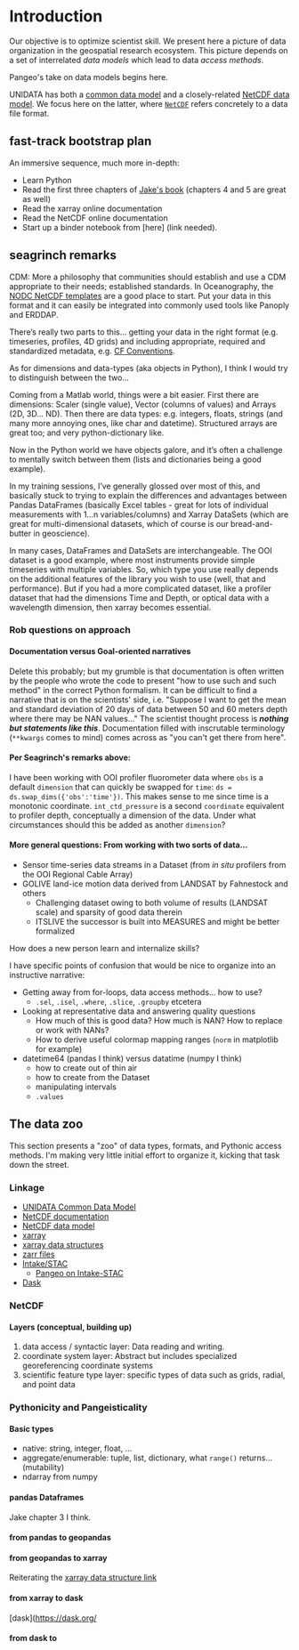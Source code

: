 # Introduction

Our objective is to optimize scientist skill. We present here a 
picture of data organization in the geospatial research ecosystem. This picture depends on a set
of interrelated *data models* which lead to data *access methods*.  


Pangeo's take on data models begins here.


UNIDATA has both a [common data model](https://www.unidata.ucar.edu/software/netcdf-java/v4.6/CDM/index.html) 
and a closely-related [NetCDF data model](https://www.unidata.ucar.edu/software/netcdf/docs/netcdf_data_model.html). 
We focus here on the latter, where [`NetCDF`](https://www.unidata.ucar.edu/software/netcdf/docs/index.html)
refers concretely to a data file format.


## fast-track bootstrap plan

An immersive sequence, much more in-depth:

* Learn Python
* Read the first three chapters of 
[Jake's book](http://xarray.pydata.org/en/stable/why-xarray.html)
(chapters 4 and 5 are great as well)
* Read the xarray online documentation
* Read the NetCDF online documentation
* Start up a binder notebook from [here] (link needed). 


## seagrinch remarks 


CDM: More a philosophy that communities should establish and use a CDM appropriate to their needs; established standards. 
In Oceanography, the 
[NODC NetCDF templates](https://www.nodc.noaa.gov/data/formats/netcdf/v1.0/#templatesexamples)
are a good place to start. Put your data in this format and it can easily be 
integrated into commonly used tools like Panoply and ERDDAP.


There’s really two parts to this… getting your data in the right format (e.g. timeseries, profiles, 4D grids) 
and including appropriate, required and standardized metadata, e.g. 
[CF Conventions](http://cfconventions.org/).


As for dimensions and data-types (aka objects in Python), I think I would try to distinguish between the two…


Coming from a Matlab world, things were a bit easier. First there are dimensions: Scaler (single value), 
Vector (columns of values) and Arrays (2D, 3D… ND). Then there are data types: e.g. integers, floats, 
strings (and many more annoying ones, like char and datetime). Structured arrays are great too; and 
very python-dictionary like.


Now in the Python world we have objects galore, and it’s often a challenge to mentally switch between them (lists and 
dictionaries being a good example).


In my training sessions, I’ve generally glossed over most of this, and basically stuck to trying to explain the 
differences and advantages between Pandas DataFrames (basically Excel tables - great for lots of individual measurements 
with 1…n variables/columns) and Xarray DataSets (which are great for multi-dimensional datasets, which of course is 
our bread-and-butter in geoscience).


In many cases, DataFrames and DataSets are interchangeable. The OOI dataset is a good example, where most instruments 
provide simple timeseries with multiple variables. So, which type you use really depends on the additional features 
of the library you wish to use (well, that and performance). But if you had a more complicated dataset, like a 
profiler dataset that had the dimensions Time and Depth, or optical data with a wavelength dimension, then xarray 
becomes essential.


### Rob questions on approach

#### Documentation versus Goal-oriented narratives


Delete this probably; but my grumble is that documentation is often written by the people who wrote the 
code to present "how to use such and such method" in the correct Python formalism. It can be difficult to 
find a narrative that is on the scientists' side, i.e. "Suppose I want to get the mean and standard deviation
of 20 days of data between 50 and 60 meters depth where there may be NAN values..." 
The scientist thought process is ***nothing but statements like this***. Documentation 
filled with inscrutable terminology (`**kwargs` comes
to mind) comes across as "you can't get there from here". 


#### Per Seagrinch's remarks above: 

I have been working with OOI profiler fluorometer data where `obs` is a default `dimension` 
that can quickly be swapped for `time`: `ds = ds.swap_dims({'obs':'time'})`. This makes sense to me since
time is a monotonic coordinate.  `int_ctd_pressure` is a second `coordinate` equivalent to profiler depth, 
conceptually a dimension of the data. Under what circumstances should this be added as another `dimension`?

#### More general questions: From working with two sorts of data...

* Sensor time-series data streams in a Dataset (from *in situ* profilers from the OOI Regional Cable Array)
* GOLIVE land-ice motion data derived from LANDSAT by Fahnestock and others 
  * Challenging dataset owing to both volume of results (LANDSAT scale) and sparsity of good data therein
  * ITSLIVE the successor is built into MEASURES and might be better formalized

How does a new person learn and internalize skills? 

I have specific points of confusion that would be nice to organize into an instructive narrative:

* Getting away from for-loops, data access methods... how to use? 
  * `.sel`, `.isel`, `.where`, `.slice`, `.groupby` etcetera
* Looking at representative data and answering quality questions
  * How much of this is good data? How much is NAN? How to replace or work with NANs? 
  * How to derive useful colormap mapping ranges (`norm` in matplotlib for example) 
* datetime64 (pandas I think) versus datatime (numpy I think)
  * how to create out of thin air
  * how to create from the Dataset
  * manipulating intervals
  * `.values`

## The data zoo

This section presents a "zoo" of data types, formats, and Pythonic access methods. I'm making very
little initial effort to organize it, kicking that task down the street.


### Linkage

* [UNIDATA Common Data Model](https://www.unidata.ucar.edu/software/netcdf-java/v4.6/CDM/index.html)
* [NetCDF documentation](https://www.unidata.ucar.edu/software/netcdf/docs/index.html)
* [NetCDF data model](https://www.unidata.ucar.edu/software/netcdf/docs/netcdf_data_model.html)
* [xarray](http://xarray.pydata.org/en/stable/why-xarray.html)
* [xarray data structures](http://xarray.pydata.org/en/stable/data-structures.html)
* [zarr files](https://zarr.readthedocs.io/en/stable/)
* [Intake/STAC](https://intake-stac.readthedocs.io/en/latest/)
  * [Pangeo on Intake-STAC](https://github.com/pangeo-data/intake-stac)
* [Dask](https://dask.org/)


### NetCDF

#### Layers (conceptual, building up)

1. data access / syntactic layer: Data reading and writing.
2. coordinate system layer: Abstract but includes specialized georeferencing coordinate systems
3. scientific feature type layer: specific types of data such as grids, radial, and point data


### Pythonicity and Pangeisticality

#### Basic types

* native: string, integer, float, ...
* aggregate/enumerable: tuple, list, dictionary, what `range()` returns... (mutability)
* ndarray from numpy

#### pandas Dataframes

Jake chapter 3 I think.

#### from pandas to geopandas

#### from geopandas to xarray

Reiterating the [xarray data structure link](http://xarray.pydata.org/en/stable/data-structures.html)

#### from xarray to dask

[dask](https://dask.org/

#### from dask to 

